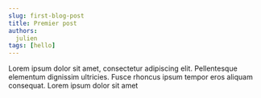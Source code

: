 ```yaml
---
slug: first-blog-post
title: Premier post
authors:
  julien
tags: [hello]
---
```


Lorem ipsum dolor sit amet, consectetur adipiscing elit. Pellentesque elementum dignissim ultricies. Fusce rhoncus ipsum tempor eros aliquam consequat. Lorem ipsum dolor sit amet

